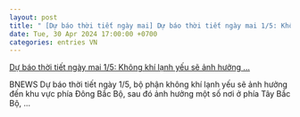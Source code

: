 ```yaml
---
layout: post
title: " [Dự báo thời tiết ngày mai] Dự báo thời tiết ngày mai 1/5: Không khí lạnh yếu sẽ ảnh hưởng ..."
date: Tue, 30 Apr 2024 17:00:00 +0700
categories: entries VN
---
```

[Dự báo thời tiết ngày mai 1/5: Không khí lạnh yếu sẽ ảnh hưởng ...](https://bnews.vn/du-bao-thoi-tiet-ngay-mai-1-5-khong-khi-la-nh-yeu-se-anh-huong-den-mien-bac/331564.html)

BNEWS Dự báo thời tiết ngày 1/5, bộ phận không khí lạnh yếu sẽ ảnh hưởng đến khu vực phía Đông Bắc Bộ, sau đó ảnh hưởng một số nơi ở phía Tây Bắc Bộ, ...

